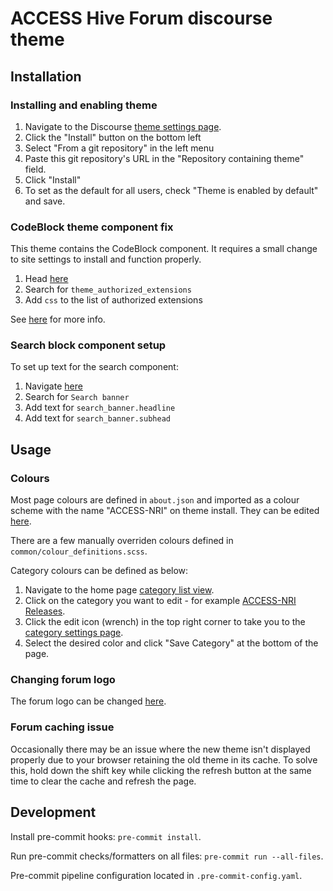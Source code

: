 # ACCESS Hive Forum discourse theme

## Installation

### Installing and enabling theme

1.  Navigate to the Discourse [theme settings page](https://forum.access-hive.org.au/admin/customize/themes).
2.  Click the "Install" button on the bottom left
3.  Select "From a git repository" in the left menu
4.  Paste this git repository's URL in the "Repository containing theme" field.
5.  Click "Install"
6.  To set as the default for all users, check "Theme is enabled by default" and save.

### CodeBlock theme component fix

This theme contains the CodeBlock component. It requires a small change to site settings to install and function properly.

1.  Head [here](https://forum.access-hive.org.au/admin/site_settings/)
2.  Search for `theme_authorized_extensions`
3.  Add `css` to the list of authorized extensions

See [here](https://meta.discourse.org/t/codeblock-theme-picker/146396/25) for more info.

### Search block component setup

To set up text for the search component:

1.  Navigate [here](https://forum.access-hive.org.au/admin/customize/components)
2.  Search for `Search banner`
3.  Add text for `search_banner.headline`
4.  Add text for `search_banner.subhead`

## Usage

### Colours

Most page colours are defined in `about.json` and imported as a colour scheme with the name "ACCESS-NRI" on theme install. They can be edited [here](https://forum.access-hive.org.au/admin/customize/colors).

There are a few manually overriden colours defined in `common/colour_definitions.scss`.

Category colours can be defined as below:

1.  Navigate to the home page [category list view](https://forum.access-hive.org.au/categories).
2.  Click on the category you want to edit - for example [ACCESS-NRI Releases](https://forum.access-hive.org.au/c/access-nri-releases/75).
3.  Click the edit icon (wrench) in the top right corner to take you to the [category settings page](https://forum.access-hive.org.au/c/access-nri-releases/edit/general).
4.  Select the desired color and click "Save Category" at the bottom of the page.

### Changing forum logo

The forum logo can be changed [here](https://forum.access-hive.org.au/admin/site_settings/category/branding).

### Forum caching issue

Occasionally there may be an issue where the new theme isn't displayed properly due to your browser retaining the old theme in its cache. To solve this, hold down the shift key while clicking the refresh button at the same time to clear the cache and refresh the page.

## Development

Install pre-commit hooks: `pre-commit install`.

Run pre-commit checks/formatters on all files: `pre-commit run --all-files`.

Pre-commit pipeline configuration located in `.pre-commit-config.yaml`.
